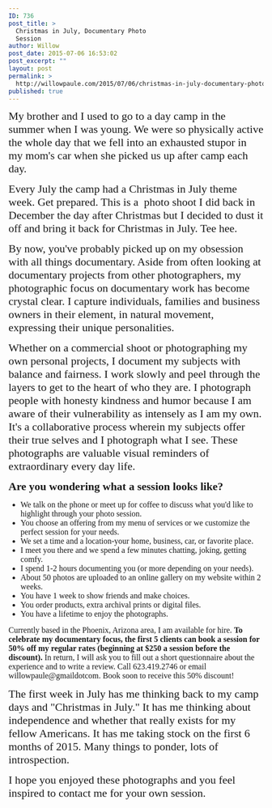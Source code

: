 ```yaml
---
ID: 736
post_title: >
  Christmas in July, Documentary Photo
  Session
author: Willow
post_date: 2015-07-06 16:53:02
post_excerpt: ""
layout: post
permalink: >
  http://willowpaule.com/2015/07/06/christmas-in-july-documentary-photo-session/
published: true
---
```

<p>
<zentobox height="608" preview="/img/s7/v156/p1301765609-5.jpg" width="910"><!--
{
  "type": "zf.zentobox.PhotoVideo",
  "options": {
    "autoPlay": false,
    "hoverAction": "1",
    "hideWatermark": "false",
    "isSoundtrackLooped": false,
    "duration": "5",
    "transition": "2",
    "autoStart": false,
    "needLoopImages": false,
    "isRandom": false,
    "hasTopBar": true,
    "needLinkToGallery": true,
    "linkToGalleryText": "Visit Gallery",
    "showPhotoTitles": true,
    "showGalleryTitle": true,
    "showController": true,
    "allowFullScreen": true,
    "showThumbs": false,
    "controllerStyle": "31",
    "showOpeningSlide": true,
    "showClosingSlide": true,
    "slideBgColor": "#111111",
    "slideDisplayNameColor": "#f5f5f5",
    "slideGalleryTitleColor": "#dddddd",
    "bgColor": "#555555",
    "isBackgroundTransparent": false,
    "hideBorder": false,
    "borderColor": "#555555",
    "animationStyle": 2,
    "animationColor": "#cccccc",
    "anchorPoint": 4,
    "click": {
      "action": "0",
      "newWindow": false,
      "url": ""
    }
  },
  "layout": {
    "imageSize": "-1",
    "customWidth": "800",
    "customHeight": "630",
    "browserScaling": "true",
    "themeBorder": "true",
    "alignment": "0",
    "hSpace": "25",
    "vSpace": "15",
    "borderWidth": 0,
    "sizingMode": "0",
    "fixedAlignment": "false"
  },
  "content": {
    "ownerId": 841192347,
    "photoSetId": "gal693076004",
    "photoId": "1301765609",
    "isVideo": false
  }
}
--></zentobox>
<span style="font-size:22px;"><span style="font-family: palatino,palatino linotype,hoefler text,times,times new roman;">My brother and I used to go to a day camp in the summer when I was young. We were so physically active the whole day that we fell into an exhausted stupor in my mom&#39;s car when she picked us up after camp each day. </span></span></p>

<p>
<zentobox height="960" preview="/img/s11/v3/p1301765779-6.jpg" width="641"><!--
{
  "type": "zf.zentobox.PhotoVideo",
  "options": {
    "autoPlay": false,
    "hoverAction": "1",
    "hideWatermark": "false",
    "isSoundtrackLooped": false,
    "duration": "5",
    "transition": "2",
    "autoStart": false,
    "needLoopImages": false,
    "isRandom": false,
    "hasTopBar": true,
    "needLinkToGallery": true,
    "linkToGalleryText": "Visit Gallery",
    "showPhotoTitles": true,
    "showGalleryTitle": true,
    "showController": true,
    "allowFullScreen": true,
    "showThumbs": false,
    "controllerStyle": "31",
    "showOpeningSlide": true,
    "showClosingSlide": true,
    "slideBgColor": "#111111",
    "slideDisplayNameColor": "#f5f5f5",
    "slideGalleryTitleColor": "#dddddd",
    "bgColor": "#555555",
    "isBackgroundTransparent": false,
    "hideBorder": false,
    "borderColor": "#555555",
    "animationStyle": 2,
    "animationColor": "#cccccc",
    "anchorPoint": 4,
    "click": {
      "action": "0",
      "newWindow": false,
      "url": ""
    }
  },
  "layout": {
    "imageSize": "-1",
    "customWidth": "800",
    "customHeight": "630",
    "browserScaling": "true",
    "themeBorder": "true",
    "alignment": "0",
    "hSpace": "25",
    "vSpace": "15",
    "borderWidth": 0,
    "sizingMode": "0",
    "fixedAlignment": "false"
  },
  "content": {
    "title": "",
    "caption": "See the Christmas lights on the cactus?",
    "altText": "",
    "ownerId": 841192347,
    "photoSetId": "gal693076004",
    "photoId": "1301765779",
    "isVideo": false
  }
}
--></zentobox>
</p>

<p><span style="font-size:22px;"><span style="font-family: palatino,palatino linotype,hoefler text,times,times new roman;">Every July the camp had a Christmas in July theme week. Get prepared. This is a&nbsp; photo shoot I did back in December the day after Christmas but I decided to dust it off and bring it back for Christmas in July. Tee hee.</span></span></p>

<p>
<zentobox height="608" preview="/img/s6/v144/p1301765711-5.jpg" width="910"><!--
{
  "type": "zf.zentobox.PhotoVideo",
  "options": {
    "autoPlay": false,
    "hoverAction": "1",
    "hideWatermark": "false",
    "isSoundtrackLooped": false,
    "duration": "5",
    "transition": "2",
    "autoStart": false,
    "needLoopImages": false,
    "isRandom": false,
    "hasTopBar": true,
    "needLinkToGallery": true,
    "linkToGalleryText": "Visit Gallery",
    "showPhotoTitles": true,
    "showGalleryTitle": true,
    "showController": true,
    "allowFullScreen": true,
    "showThumbs": false,
    "controllerStyle": "31",
    "showOpeningSlide": true,
    "showClosingSlide": true,
    "slideBgColor": "#111111",
    "slideDisplayNameColor": "#f5f5f5",
    "slideGalleryTitleColor": "#dddddd",
    "bgColor": "#555555",
    "isBackgroundTransparent": false,
    "hideBorder": false,
    "borderColor": "#555555",
    "animationStyle": 2,
    "animationColor": "#cccccc",
    "anchorPoint": 4,
    "click": {
      "action": "0",
      "newWindow": false,
      "url": ""
    }
  },
  "layout": {
    "imageSize": "-1",
    "customWidth": "800",
    "customHeight": "630",
    "browserScaling": "true",
    "themeBorder": "true",
    "alignment": "0",
    "hSpace": "25",
    "vSpace": "15",
    "borderWidth": 0,
    "sizingMode": "0",
    "fixedAlignment": "false"
  },
  "content": {
    "ownerId": 841192347,
    "photoSetId": "gal693076004",
    "photoId": "1301765711",
    "isVideo": false
  }
}
--></zentobox>
</p>

<p><span style="font-size:22px;"><span style="font-family: palatino,palatino linotype,hoefler text,times,times new roman;">By now, you&#39;ve probably picked up on my obsession with all things documentary. Aside from often looking at documentary projects from other photographers, my photographic focus on documentary work has become crystal clear. I capture individuals, families and business owners in their element, in natural movement, expressing their unique personalities. </span></span></p>

<p><span style="font-size:22px;"><span style="font-family: palatino,palatino linotype,hoefler text,times,times new roman;">
<zentobox height="608" preview="/img/s11/v32/p1301765673-5.jpg" width="910"><!--
{
  "type": "zf.zentobox.PhotoVideo",
  "options": {
    "autoPlay": false,
    "hoverAction": "1",
    "hideWatermark": "false",
    "isSoundtrackLooped": false,
    "duration": "5",
    "transition": "2",
    "autoStart": false,
    "needLoopImages": false,
    "isRandom": false,
    "hasTopBar": true,
    "needLinkToGallery": true,
    "linkToGalleryText": "Visit Gallery",
    "showPhotoTitles": true,
    "showGalleryTitle": true,
    "showController": true,
    "allowFullScreen": true,
    "showThumbs": false,
    "controllerStyle": "31",
    "showOpeningSlide": true,
    "showClosingSlide": true,
    "slideBgColor": "#111111",
    "slideDisplayNameColor": "#f5f5f5",
    "slideGalleryTitleColor": "#dddddd",
    "bgColor": "#555555",
    "isBackgroundTransparent": false,
    "hideBorder": false,
    "borderColor": "#555555",
    "animationStyle": 2,
    "animationColor": "#cccccc",
    "anchorPoint": 4,
    "click": {
      "action": "0",
      "newWindow": false,
      "url": ""
    }
  },
  "layout": {
    "imageSize": "-1",
    "customWidth": "800",
    "customHeight": "630",
    "browserScaling": "true",
    "themeBorder": "true",
    "alignment": "0",
    "hSpace": "25",
    "vSpace": "15",
    "borderWidth": 0,
    "sizingMode": "0",
    "fixedAlignment": "false"
  },
  "content": {
    "ownerId": 841192347,
    "photoSetId": "gal693076004",
    "photoId": "1301765673",
    "isVideo": false
  }
}
--></zentobox>
</span></span><span style="font-size:22px;"><span style="font-family: palatino,palatino linotype,hoefler text,times,times new roman;">Whether on a commercial shoot or photographing my own personal projects, I document my subjects with balance and fairness. I work slowly and peel through the layers to get to the heart of who they are. I photograph people with honesty kindness and humor because I am aware of their vulnerability as intensely as I am my own. It&#39;s a collaborative process wherein my subjects offer their true selves and I photograph what I see. These photographs are valuable visual reminders of extraordinary every day life.</span></span></p>

<p><span style="font-size:22px;"><span style="font-family: palatino,palatino linotype,hoefler text,times,times new roman;">
<zentobox height="608" preview="/img/s9/v18/p1301765658-5.jpg" width="910"><!--
{
  "type": "zf.zentobox.PhotoVideo",
  "options": {
    "autoPlay": false,
    "hoverAction": "1",
    "hideWatermark": "false",
    "isSoundtrackLooped": false,
    "duration": "5",
    "transition": "2",
    "autoStart": false,
    "needLoopImages": false,
    "isRandom": false,
    "hasTopBar": true,
    "needLinkToGallery": true,
    "linkToGalleryText": "Visit Gallery",
    "showPhotoTitles": true,
    "showGalleryTitle": true,
    "showController": true,
    "allowFullScreen": true,
    "showThumbs": false,
    "controllerStyle": "31",
    "showOpeningSlide": true,
    "showClosingSlide": true,
    "slideBgColor": "#111111",
    "slideDisplayNameColor": "#f5f5f5",
    "slideGalleryTitleColor": "#dddddd",
    "bgColor": "#555555",
    "isBackgroundTransparent": false,
    "hideBorder": false,
    "borderColor": "#555555",
    "animationStyle": 2,
    "animationColor": "#cccccc",
    "anchorPoint": 4,
    "click": {
      "action": "0",
      "newWindow": false,
      "url": ""
    }
  },
  "layout": {
    "imageSize": "-1",
    "customWidth": "800",
    "customHeight": "630",
    "browserScaling": "true",
    "themeBorder": "true",
    "alignment": "0",
    "hSpace": "25",
    "vSpace": "15",
    "borderWidth": 0,
    "sizingMode": "0",
    "fixedAlignment": "false"
  },
  "content": {
    "ownerId": 841192347,
    "photoSetId": "gal693076004",
    "photoId": "1301765658",
    "isVideo": false
  }
}
--></zentobox>
</span><strong><span style="font-family: palatino,palatino linotype,hoefler text,times,times new roman;">Are you wondering what a session looks like?</span></strong></span></p>

<ul>
	<li><span style="font-size:16px;"><span style="font-family: palatino,palatino linotype,hoefler text,times,times new roman;">We talk on the phone or meet up for coffee to discuss what you&#39;d like to highlight through your photo session.</span></span></li>
	<li><span style="font-size:16px;"><span style="font-family: palatino,palatino linotype,hoefler text,times,times new roman;">You choose an offering from my menu of services or we customize the perfect session for your needs.</span></span></li>
	<li><span style="font-size:16px;"><span style="font-family: palatino,palatino linotype,hoefler text,times,times new roman;">We set a time and a location-your home, business, car, or favorite place.</span></span></li>
	<li><span style="font-size:16px;"><span style="font-family: palatino,palatino linotype,hoefler text,times,times new roman;">I meet you there and we spend a few minutes chatting, joking, getting comfy.</span></span></li>
	<li><span style="font-size:16px;"><span style="font-family: palatino,palatino linotype,hoefler text,times,times new roman;">I spend 1-2 hours documenting you (or more depending on your needs).</span></span></li>
	<li><span style="font-size:16px;"><span style="font-family: palatino,palatino linotype,hoefler text,times,times new roman;">About 50 photos are uploaded to an online gallery on my website within 2 weeks.</span></span></li>
	<li><span style="font-size:16px;"><span style="font-family: palatino,palatino linotype,hoefler text,times,times new roman;">You have 1 week to show friends and make choices.</span></span></li>
	<li><span style="font-size:16px;"><span style="font-family: palatino,palatino linotype,hoefler text,times,times new roman;">You order products, extra archival prints or digital files.</span></span></li>
	<li><span style="font-size:16px;"><span style="font-family: palatino,palatino linotype,hoefler text,times,times new roman;">You have a lifetime to enjoy the photographs.</span></span></li>
</ul>

<p><span style="font-size:16px;"><span style="font-family: palatino,palatino linotype,hoefler text,times,times new roman;">Currently based in the Phoenix, Arizona area, I am available for hire. <strong>To celebrate my documentary focus, the first 5 clients can book a session for 50% off my regular rates (beginning at $250 a session before the discount).</strong> In return, I will ask you to fill out a short questionnaire about the experience and to write a review. Call 623.419.2746 or email willowpaule@gmaildotcom. Book soon to receive this 50% discount!</span></span></p>

<p><span style="font-size:16px;"><span style="font-family: palatino,palatino linotype,hoefler text,times,times new roman;">
<zentobox height="960" preview="/img/s9/v89/p1301765739-6.jpg" width="641"><!--
{
  "type": "zf.zentobox.PhotoVideo",
  "options": {
    "autoPlay": false,
    "hoverAction": "1",
    "hideWatermark": "false",
    "isSoundtrackLooped": false,
    "duration": "5",
    "transition": "2",
    "autoStart": false,
    "needLoopImages": false,
    "isRandom": false,
    "hasTopBar": true,
    "needLinkToGallery": true,
    "linkToGalleryText": "Visit Gallery",
    "showPhotoTitles": true,
    "showGalleryTitle": true,
    "showController": true,
    "allowFullScreen": true,
    "showThumbs": false,
    "controllerStyle": "31",
    "showOpeningSlide": true,
    "showClosingSlide": true,
    "slideBgColor": "#111111",
    "slideDisplayNameColor": "#f5f5f5",
    "slideGalleryTitleColor": "#dddddd",
    "bgColor": "#555555",
    "isBackgroundTransparent": false,
    "hideBorder": false,
    "borderColor": "#555555",
    "animationStyle": 2,
    "animationColor": "#cccccc",
    "anchorPoint": 4,
    "click": {
      "action": "0",
      "newWindow": false,
      "url": ""
    }
  },
  "layout": {
    "imageSize": "-1",
    "customWidth": "800",
    "customHeight": "630",
    "browserScaling": "true",
    "themeBorder": "true",
    "alignment": "0",
    "hSpace": "25",
    "vSpace": "15",
    "borderWidth": 0,
    "sizingMode": "0",
    "fixedAlignment": "false"
  },
  "content": {
    "ownerId": 841192347,
    "photoSetId": "gal693076004",
    "photoId": "1301765739",
    "isVideo": false
  }
}
--></zentobox>
</span></span></p>

<p><span style="font-family: palatino,palatino linotype,hoefler text,times,times new roman;"><span style="font-size:22px;">The first week in July has me thinking back to my camp days and &quot;Christmas in July.&quot; It has me thinking about independence and whether that really exists for my fellow Americans. It has me taking stock on the first 6 months of 2015. Many things to ponder, lots of introspection.</span></span></p>

<p><span style="font-family: palatino,palatino linotype,hoefler text,times,times new roman;"><span style="font-size:22px;">
<zentobox height="608" preview="/img/s5/v117/p1301765754-5.jpg" width="910"><!--
{
  "type": "zf.zentobox.PhotoVideo",
  "options": {
    "autoPlay": false,
    "hoverAction": "1",
    "hideWatermark": "false",
    "isSoundtrackLooped": false,
    "duration": "5",
    "transition": "2",
    "autoStart": false,
    "needLoopImages": false,
    "isRandom": false,
    "hasTopBar": true,
    "needLinkToGallery": true,
    "linkToGalleryText": "Visit Gallery",
    "showPhotoTitles": true,
    "showGalleryTitle": true,
    "showController": true,
    "allowFullScreen": true,
    "showThumbs": false,
    "controllerStyle": "31",
    "showOpeningSlide": true,
    "showClosingSlide": true,
    "slideBgColor": "#111111",
    "slideDisplayNameColor": "#f5f5f5",
    "slideGalleryTitleColor": "#dddddd",
    "bgColor": "#555555",
    "isBackgroundTransparent": false,
    "hideBorder": false,
    "borderColor": "#555555",
    "animationStyle": 2,
    "animationColor": "#cccccc",
    "anchorPoint": 4,
    "click": {
      "action": "0",
      "newWindow": false,
      "url": ""
    }
  },
  "layout": {
    "imageSize": "-1",
    "customWidth": "800",
    "customHeight": "630",
    "browserScaling": "true",
    "themeBorder": "true",
    "alignment": "0",
    "hSpace": "25",
    "vSpace": "15",
    "borderWidth": 0,
    "sizingMode": "0",
    "fixedAlignment": "false"
  },
  "content": {
    "ownerId": 841192347,
    "photoSetId": "gal693076004",
    "photoId": "1301765754",
    "isVideo": false
  }
}
--></zentobox>
</span></span></p>

<p><span style="font-family: palatino,palatino linotype,hoefler text,times,times new roman;"><span style="font-size:22px;">I hope you enjoyed these photographs and you feel inspired to contact me for your own session.</span></span></p>

<p><span style="font-family: palatino,palatino linotype,hoefler text,times,times new roman;"><span style="font-size:22px;">
<zentobox height="608" preview="/img/s7/v161/p1301765634-5.jpg" width="910"><!--
{
  "type": "zf.zentobox.PhotoVideo",
  "options": {
    "autoPlay": false,
    "hoverAction": "1",
    "hideWatermark": "false",
    "isSoundtrackLooped": false,
    "duration": "5",
    "transition": "2",
    "autoStart": false,
    "needLoopImages": false,
    "isRandom": false,
    "hasTopBar": true,
    "needLinkToGallery": true,
    "linkToGalleryText": "Visit Gallery",
    "showPhotoTitles": true,
    "showGalleryTitle": true,
    "showController": true,
    "allowFullScreen": true,
    "showThumbs": false,
    "controllerStyle": "31",
    "showOpeningSlide": true,
    "showClosingSlide": true,
    "slideBgColor": "#111111",
    "slideDisplayNameColor": "#f5f5f5",
    "slideGalleryTitleColor": "#dddddd",
    "bgColor": "#555555",
    "isBackgroundTransparent": false,
    "hideBorder": false,
    "borderColor": "#555555",
    "animationStyle": 2,
    "animationColor": "#cccccc",
    "anchorPoint": 4,
    "click": {
      "action": "0",
      "newWindow": false,
      "url": ""
    }
  },
  "layout": {
    "imageSize": "-1",
    "customWidth": "800",
    "customHeight": "630",
    "browserScaling": "true",
    "themeBorder": "true",
    "alignment": "0",
    "hSpace": "25",
    "vSpace": "15",
    "borderWidth": 0,
    "sizingMode": "0",
    "fixedAlignment": "false"
  },
  "content": {
    "ownerId": 841192347,
    "photoSetId": "gal693076004",
    "photoId": "1301765634",
    "isVideo": false
  }
}
--></zentobox>
</span></span></p>